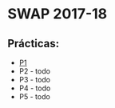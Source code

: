 # SWAP 2017-18

## Prácticas:
  - [P1](https://github.com/harvestcore/SWAP/blob/master/practicas/p1/p1.md)
  - P2 - todo
  - P3 - todo
  - P4 - todo
  - P5 - todo
